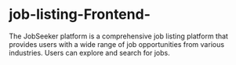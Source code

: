 # job-listing-Frontend-
The JobSeeker platform is a comprehensive job listing platform that provides users with a wide range of job opportunities from various industries. Users can explore and search for jobs.
